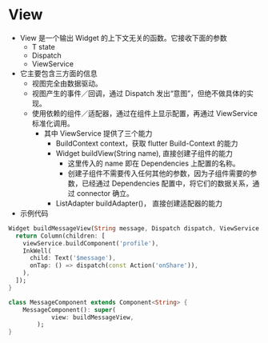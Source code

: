 # View

-   View 是一个输出 Widget 的上下文无关的函数。它接收下面的参数
    -   T state
    -   Dispatch
    -   ViewService
-   它主要包含三方面的信息
    -   视图完全由数据驱动。
    -   视图产生的事件／回调，通过 Dispatch 发出“意图”，但绝不做具体的实现。
    -   使用依赖的组件／适配器，通过在组件上显示配置，再通过 ViewService 标准化调用。
        -   其中 ViewService 提供了三个能力
            -   BuildContext context，获取 flutter Build-Context 的能力
            -   Widget buildView(String name), 直接创建子组件的能力
                -   这里传入的 name 即在 Dependencies 上配置的名称。
                -   创建子组件不需要传入任何其他的参数，因为子组件需要的参数，已经通过 Dependencies 配置中，将它们的数据关系，通过 connector 确立。
            -   ListAdapter buildAdapter()， 直接创建适配器的能力
-   示例代码

```dart
Widget buildMessageView(String message, Dispatch dispatch, ViewService viewService) {
  return Column(children: [
    viewService.buildComponent('profile'),
    InkWell(
      child: Text('$message'),
      onTap: () => dispatch(const Action('onShare')),
    ),
  ]);
}

class MessageComponent extends Component<String> {
    MessageComponent(): super(
            view: buildMessageView,
        );
}
```
